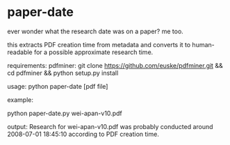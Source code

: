 # paper-date

ever wonder what the research date was on a paper? me too. 

this extracts PDF creation time from metadata and converts it to human-readable for a possible approximate research time.

requirements:
pdfminer:
git clone https://github.com/euske/pdfminer.git && cd pdfminer && python setup.py install

usage: python paper-date [pdf file]

example:

python paper-date.py wei-apan-v10.pdf 

output:
Research for wei-apan-v10.pdf was probably conducted around 2008-07-01 18:45:10 according to PDF creation time.


